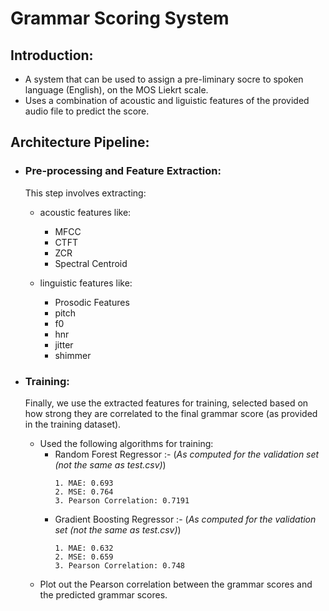 # Grammar Scoring System

## Introduction:
 - A system that can be used to assign a pre-liminary socre to spoken language (English), on the MOS Liekrt scale.
 - Uses a combination of acoustic and liguistic features of the provided audio file to predict the score.
 
## Architecture Pipeline:
 - ### Pre-processing and Feature Extraction:
    This step involves extracting:
    - acoustic features like:
        - MFCC
        - CTFT
        - ZCR
        - Spectral Centroid

    - linguistic features like:
        - Prosodic Features
         - pitch
         - f0
         - hnr
         - jitter
         - shimmer

    
 - ### Training:
    Finally, we use the extracted features for training, selected based on how strong they are correlated to the final grammar score (as provided in the training dataset).
    - Used the following algorithms for training:
      - Random Forest Regressor :-
         (*As computed for the validation set (not the same as test.csv)*)
         ```
         1. MAE: 0.693
         2. MSE: 0.764
         3. Pearson Correlation: 0.7191
         ```
      - Gradient Boosting Regressor :- 
         (*As computed for the validation set (not the same as test.csv)*)
         ```
         1. MAE: 0.632
         2. MSE: 0.659
         3. Pearson Correlation: 0.748
         ```
    - Plot out the Pearson correlation between the grammar scores and the predicted grammar scores.